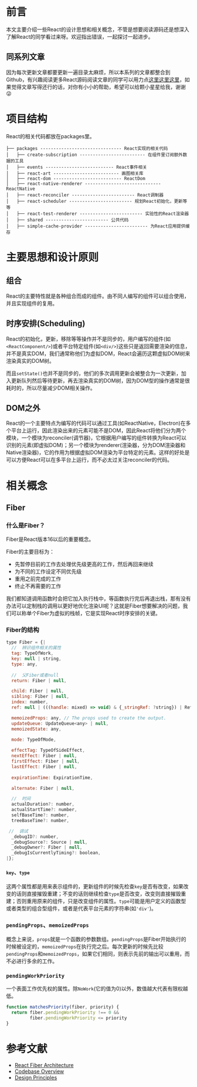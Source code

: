 # 前言
本文主要介绍一些React的设计思想和相关概念，不管是想要阅读源码还是想深入了解React的同学看过来呀。欢迎指出错误，一起探讨一起进步。

## 同系列文章
因为每次更新文章都要更新一遍目录太麻烦，所以本系列的文章都整合到Github，有兴趣阅读更多React源码阅读文章的同学可以用力点[这里这里这里](https://github.com/MrWindlike/React-Source-Reading)，如果觉得文章写得还行的话，对你有小小的帮助，希望可以给颗小星星给我，谢谢😜

# 项目结构
React的相关代码都放在packages里。
```
├── packages ------------------------------- React实现的相关代码
│   ├── create-subscription ------------------------- 在组件里订阅额外数据的工具
│   ├── events -------------------------- React事件相关
│   ├── react-art ------------------------- 画图相关库
│   ├── react-dom -------------------------- ReactDom
│   ├── react-native-renderer ----------------------------- ReactNative
│   ├── react-reconciler ------------------------ React调制器
│   ├── react-scheduler ------------------------ 规划React初始化，更新等等
│   ├── react-test-renderer ------------------------ 实验性的React渲染器
│   ├── shared ------------------------ 公共代码
│   ├── simple-cache-provider ------------------------ 为React应用提供缓存
```

# 主要思想和设计原则

## 组合
React的主要特性就是各种组合而成的组件。由不同人编写的组件可以组合使用，并且实现组件的复用。

## 时序安排(Scheduling)
React的初始化，更新，移除等等操作并不是同步的，用户编写的组件(如```<ReactComponent/>```)或者平台特定组件(如```<div/>```)这些只是返回需要渲染的信息，并不是真实DOM，我们通常称他们为虚拟DOM，React会遍历这颗虚拟DOM树来渲染真实的DOM树。

而且```setState()```也并不是同步的，他们的多次调用更新会被整合为一次更新，加入更新队列然后等待更新，再去渲染真实的DOM树，因为DOM型的操作通常是很耗时的，所以尽量减少DOM相关操作。

## DOM之外
React的一个主要特点为编写的代码可以通过工具(如ReactNative，Electron)在多个平台上运行，因此渲染出来的元素可能不是DOM，因此React将他们分为两个模块，一个模块为reconciler(调节器)，它根据用户编写的组件转换为React可以识别的元素(即虚拟DOM)；另一个模块为renderer(渲染器，分为DOM渲染器和Native渲染器)，它的作用为根据虚拟DOM渲染为平台特定的元素。这样的好处是可以方便React可以在多平台上运行，而不必太过关注reconciler的代码。

# 相关概念

## Fiber

### 什么是Fiber？

Fiber是React版本16以后的重要概念。

Fiber的主要目标为：
- 先暂停目前的工作去处理优先级更高的工作，然后再回来继续
- 为不同的工作设定不同优先级
- 重用之前完成的工作
- 终止不再需要的工作

我们都知道调用函数时会把它加入执行栈中，等函数执行完后再退出栈，那有没有办法可以定制栈的调用以更好地优化渲染UI呢？这就是Fiber想要解决的问题，我们可以称单个Fiber为虚拟的栈帧，它是实现React时序安排的关键。

### Fiber的结构
```js
type Fiber = {|
  //  辨识组件相关的属性
  tag: TypeOfWork,
  key: null | string,
  type: any,
  
  //  父Fiber或者null
  return: Fiber | null,

  child: Fiber | null,
  sibling: Fiber | null,
  index: number,
  ref: null | (((handle: mixed) => void) & {_stringRef: ?string}) | RefObject,

  memoizedProps: any, // The props used to create the output.
  updateQueue: UpdateQueue<any> | null,
  memoizedState: any,
  
  mode: TypeOfMode,

  effectTag: TypeOfSideEffect,
  nextEffect: Fiber | null,
  firstEffect: Fiber | null,
  lastEffect: Fiber | null,
  
  expirationTime: ExpirationTime,

  alternate: Fiber | null,

  //  时间
  actualDuration?: number,
  actualStartTime?: number,
  selfBaseTime?: number,
  treeBaseTime?: number,

 //  调试
  _debugID?: number,
  _debugSource?: Source | null,
  _debugOwner?: Fiber | null,
  _debugIsCurrentlyTiming?: boolean,
|};
```

#### ```key```、```type```
这两个属性都是用来表示组件的，更新组件的时候先检查```key```是否有改变，如果改变的话则直接摧毁重建；不变的话则继续检查```type```是否改变，改变则直接摧毁重建；否则重用原来的组件，只是改变组件的属性。```type```可能是用户定义的函数型或者类型的组合型组件，或者是代表平台元素的字符串(如```'div'```)。

### ```pendingProps```、```memoizedProps```
概念上来说，```props```就是一个函数的参数数组。```pendingProps```是Fiber开始执行的时候被设定的，```memoizedProps```在执行完之后。每次更新的时候先比较```pendingProps```和```memoizedProps```，如果它们相同，则表示先前的输出可以重用，而不必进行多余的工作。

### ```pendingWorkPriority```
一个表面工作优先权的属性。除```NoWork```(它的值为0)以外，数值越大代表有限权越低。
```js
function matchesPriority(fiber, priority) {
  return fiber.pendingWorkPriority !== 0 &&
         fiber.pendingWorkPriority <= priority
}
```


# 参考文献
- [React Fiber Architecture](https://github.com/acdlite/react-fiber-architecture)
- [Codebase Overview](https://reactjs.org/docs/codebase-overview.html)
- [Design Principles](https://reactjs.org/docs/design-principles.html)